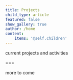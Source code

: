 ```yaml
---
title: Projects
child_type: article
featured: false
show_gallery: true
author: /home
content:
    items: '@self.children'
---
```


current projects and activities

===

more to come

